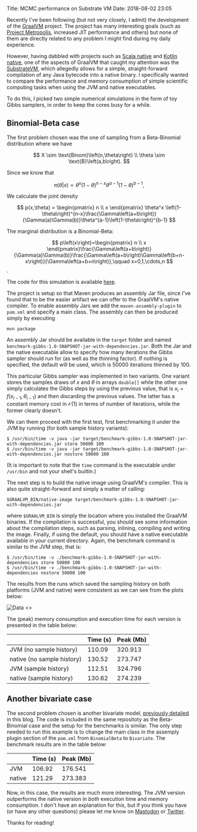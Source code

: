 Title: MCMC performance on Substrate VM
Date: 2018-08-02 23:05

Recently I've been following (but not very closely, I admit) the development of the [GraalVM](https://www.graalvm.org/) project. The project has many interesting goals (such as [Project Metropolis](http://openjdk.java.net/projects/metropolis/), increased JIT performance and others) but none of them are directly related to any problem I might find during my daily experience.

However, having dabbled with projects such as [Scala native](https://github.com/scala-native/scala-native) and [Kotlin native](https://kotlinlang.org/docs/reference/native-overview.html), one of the aspects of GraalVM that caught my attention was the [SubstrateVM](https://github.com/oracle/graal/tree/master/substratevm), which allegedly allows for a simple, straight-forward compilation of any Java bytecode into a native binary.
I specifically wanted to compare the performance and memory consumption of simple scientific computing tasks when using the JVM and native executables.

To do this, I picked two simple numerical simulations in the form of toy Gibbs samplers, in order to keep the cores busy for a while.

## Binomial-Beta case


The first problem chosen was the one of sampling from a Beta-Binomial distribution where we have

$$
X \sim \text{Binom}\left(n,\theta\right) \\
\theta \sim \text{B}\left(a,b\right).
$$

Since we know that

$$
	\pi\left(\theta|x\right) \propto \theta^x \left(1-\theta\right)^{n-x}\theta^{a-1}\left(1-\theta\right)^{b-1},
$$

We calculate the joint density

$$
p(x,\theta) = \begin{pmatrix} n \\ x \end{pmatrix} \theta^x \left(1-\theta\right)^{n-x}\frac{\Gamma\left(a+b\right)}{\Gamma(a)\Gamma(b)}\theta^{a-1}\left(1-\theta\right)^{b-1}
$$

The marginal distribution is a Binomial-Beta:

$$
p\left(x\right)=\begin{pmatrix} n \\ x \end{pmatrix}\frac{\Gamma\left(a+b\right)}{\Gamma(a)\Gamma(b)}\frac{\Gamma\left(a+b\right)\Gamma\left(b+n-x\right)}{\Gamma\left(a+b+n\right)},\qquad x=0,1,\cdots,n
$$.

The code for this simulation is available [here](https://github.com/ruivieira/benchmark-gibbs).

The project is setup so that Maven produces an assembly Jar file, since I've found that to be the easier artifact we can offer to the GraalVM's native compiler. To enable assembly Jars we add the `maven-assembly-plugin` to `pom.xml` and specify a main class. The assembly can then be produced simply by executing

```
mvn package
```

An assembly Jar should be available in the `target` folder and named `benchmark-gibbs-1.0-SNAPSHOT-jar-with-dependencies.jar`. Both the Jar and the native executable allow to specify how many iterations the Gibbs sampler should run for (as well as the thinning factor). If nothing is specified, the default will be used, which is $50000$ iterations thinned by $100$.

This particular Gibbs sampler was implemented in two variants. One variant stores the samples draws of $x$ and $\theta$ in arrays `double[]` while the other one simply calculates the Gibbs steps by using the previous value, that is $x_i=f(x_{i-1},\theta_{i-1})$ and then discarding the previous values. The latter has a constant memory cost in $\mathcal{O}(1)$ in terms of number of iterations, while the former clearly doesn't.

We can them proceed with the first test, first benchmarking it under the JVM by running (for both sample history variants):

```
$ /usr/bin/time -v java -jar target/benchmark-gibbs-1.0-SNAPSHOT-jar-with-dependencies.jar store 50000 100
$ /usr/bin/time -v java -jar target/benchmark-gibbs-1.0-SNAPSHOT-jar-with-dependencies.jar nostore 50000 100
```

(It is important to note that the `time` command is the executable under `/usr/bin` and not your shell's builtin.)

The next step is to build the native image using GraalVM's compiler. This is also quite straight-forward and simply a matter of calling:

```
$GRAALVM_BIN/native-image target/benchmark-gibbs-1.0-SNAPSHOT-jar-with-dependencies.jar
```

where `$GRAALVM_BIN` is simply the location where you installed the GraalVM binaries. If the compilation is successful, you should see some information about the compilation steps, such as parsing, inlining, compiling and writing the image. Finally, if using the default, you should have a native executable available in your current directory. Again, the benchmark command is similar to the JVM step, that is:

```
$ /usr/bin/time -v ./benchmark-gibbs-1.0-SNAPSHOT-jar-with-dependencies store 50000 100
$ /usr/bin/time -v ./benchmark-gibbs-1.0-SNAPSHOT-jar-with-dependencies nostore 50000 100
```

The results from the runs which saved the sampling history on both platforms (JVM and native) were consistent as we can see from the plots below:

![Data <>]({filename}/images/gibbs_jvm_native.png)


The (peak) memory consumption and execution time for each version is presented in the table below:

<table class="table table-hover">
<thead>
  <tr>
    <th></th>
    <th>Time (s)</th>
    <th>Peak (Mb)</th>
  </tr>
</thead>
<tbody>
  <tr>
    <td>JVM (no sample history)</td><td>110.09</td><td>320.913</td>
  </tr>
  <tr>
    <td>native (no sample history)</td><td>130.52</td><td>273.747</td>
  </tr>
    <tr>
    <td>JVM (sample history)</td><td>112.51</td><td>324.796</td>
  </tr>
  <tr>
    <td>native (sample history)</td><td>130.62</td><td>274.239</td>
  </tr>
</tbody>
</table>

## Another bivariate case

The second problem chosen is another bivariate model, [previously detailed](/a-gibbs-sampler-in-crystal.html) in this blog.
The code is included in the same repositoty as the Beta-Binomial case and the setup for the benchmarks is similar. The only step needed to run this example is to change the main class in the assemply plugin section of the `pom.xml` from `BinomialBeta` to `Bivariate`. The benchmark results are in the table below:

<table class="table table-hover">
<thead>
  <tr>
    <th></th>
    <th>Time (s)</th>
    <th>Peak (Mb)</th>
  </tr>
</thead>
<tbody>
  <tr>
    <td>JVM</td><td>106.92</td><td>176.541</td>
  </tr>
  <tr>
    <td>native</td><td>121.29</td><td>273.383</td>
  </tr>
</tbody>
</table>

Now, in this case, the results are much more interesting. The JVM version outperforms the native version in _both_ execution time and memory consumption. I don't have an explanation for this, but if you think you have (or have any other questions) please let me know on [Mastodon](https://mastodon.social/@ruivieira) or [Twitter](https://twitter.com/ruimvieira).

Thanks for reading!
